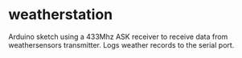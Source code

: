 # weatherstation

Arduino sketch using a 433Mhz ASK receiver to receive data from weathersensors transmitter.
Logs weather records to the serial port.

